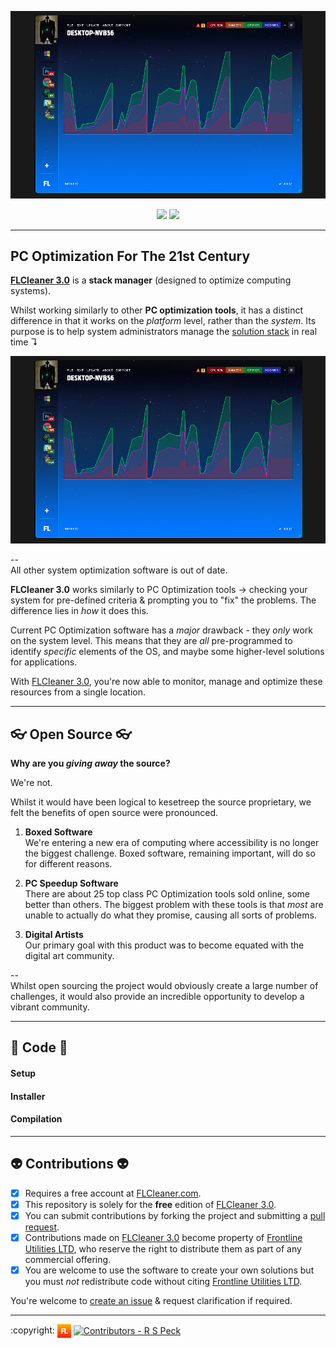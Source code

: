 ![FLCleaner 3.0][flcleaner]

<p align="center">
  <a href="https://github.com/flutils/flcleaner/blob/master/LICENSE" title="Covered By GPL License"><img src="https://img.shields.io/github/license/flutils/flcleaner.svg?style=flat-square" /></a>
  <a href="https://github.com/flutils/flcleaner/releases"><img src="https://img.shields.io/github/downloads/flutils/flcleaner/total.svg?style=flat-square" /></a>
</p>

---

## PC Optimization For The 21st Century ##

**[FLCleaner 3.0][flcleaner.com]** is a **stack manager** (designed to optimize computing systems).

Whilst working similarly to other **PC optimization tools**, it has a distinct difference in that it works on the *platform* level, rather than the *system*. Its purpose is to help system administrators manage the [solution stack](https://en.wikipedia.org/wiki/Solution_stack) in real time ↴

![FLCleaner 3.0][flcleaner]

-- <br />
All other system optimization software is out of date.

**FLCleaner 3.0** works similarly to PC Optimization tools → checking your system for pre-defined criteria & prompting you to "fix" the problems. The difference lies in *how* it does this.

Current PC Optimization software has a *major* drawback - they *only* work on the system level. This means that they are *all* pre-programmed to identify *specific* elements of the OS, and maybe some higher-level solutions for applications.


With [FLCleaner 3.0][flcleaner.com], you're now able to monitor, manage and optimize these resources from a single location.

---

## 👓 Open Source 👓 ##

**Why are you *giving away* the source?**

We're not.

Whilst it would have been logical to kesetreep the source proprietary, we felt the benefits of open source were pronounced.

1. **Boxed Software** <br/> We're entering a new era of computing where accessibility is no longer the biggest challenge. Boxed software, remaining important, will do so for different reasons.

2. **PC Speedup Software** <br /> There are about 25 top class PC Optimization tools sold online, some better than others. The biggest problem with these tools is that *most* are unable to actually do what they promise, causing all sorts of problems.

3. **Digital Artists** <br />
Our primary goal with this product was to become equated with the digital art community.

-- <br />
Whilst open sourcing the project would obviously create a large number of challenges, it would also provide an incredible opportunity to develop a vibrant community.

---

## 💼 Code 💼

#### Setup

#### Installer

#### Compilation

---

## 👽 Contributions 👽

- [x] Requires a free account at [FLCleaner.com][flcleaner.com].
- [x] This repository is solely for the **free** edition of [FLCleaner 3.0][flcleaner.com].
- [x] You can submit contributions by forking the project and submitting a [pull request][pulls].
- [x] Contributions made on [FLCleaner 3.0][flcleaner.com] become property of [Frontline Utilities LTD][flutils], who reserve the right to distribute them as part of any commercial offering.
- [x] You are welcome to use the software to create your own solutions but you must *not* redistribute code without citing [Frontline Utilities LTD][flutils].

You're welcome to [create an issue][issues] & request clarification if required.

---

<div align="left">
  :copyright: <a href="https://www.frontlineutilities.co.uk" align="absmiddle"><img src="3.0/readme/fl.jpg" height="22" align="absmiddle" title="Frontline Utilities LTD"  /></a> <a href="http://stackoverflow.com/users/1143732/richard-peck?tab=profile" align="absmiddle" ><img src="https://avatars0.githubusercontent.com/u/1104431" height="22" align="absmiddle" title="Contributors - R S Peck" /></a>
</div>

<!-- ################################### -->
<!-- ################################### -->

<!-- Images -->
[fl]:        3.0/readme/fl.jpg
[flcleaner]: 3.0/readme/main.jpg

<!-- Links -->
[flutils]:        http://www.frontlineutilities.co.uk
[flcleaner.com]:  https://www.flcleaner.com

<!-- Repo -->
[issues]:         https://www.github.com/flutils/flcleaner/issues
[pulls]:          https://www.github.com/flutils/flcleaner/pulls

<!-- ################################### -->
<!-- ################################### -->
